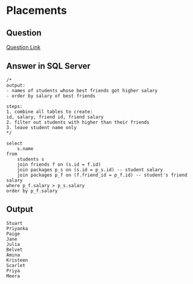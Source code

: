 # Placements

## Question
[Question Link](https://www.hackerrank.com/challenges/placements/problem?isFullScreen=true)

## Answer in SQL Server
    /*
    output:
    - names of students whose best friends got higher salary
    - order by salary of best friends

    steps:
    1. combine all tables to create:
    id, salary, friend id, friend salary
    2. filter out students with higher than their friends
    3. leave student name only
    */

    select
        s.name
    from 
        students s
        join friends f on (s.id = f.id)
        join packages p_s on (s.id = p_s.id) -- student salary
        join packages p_f on (f.friend_id = p_f.id) -- student's friend salary
    where p_f.salary > p_s.salary
    order by p_f.salary

## Output
    Stuart
    Priyanka
    Paige
    Jane
    Julia
    Belvet
    Amina
    Kristeen
    Scarlet
    Priya
    Meera
